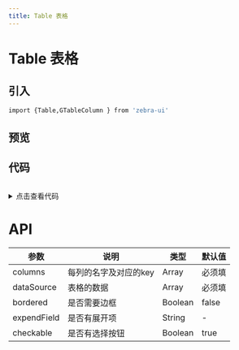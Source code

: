 ```yaml
---
title: Table 表格
---
```

# Table 表格

## 引入 
```bash
import {Table,GTableColumn } from 'zebra-ui'
```

## 预览
<ClientOnly>
  <table-demo></table-demo>
</ClientOnly>

## 代码
<details style="margin-top: 32px;">
 <summary style=" outline: none">点击查看代码</summary> 

```vue
<!-- 固定表头 -->
<g-table  
  :columns="columns"
  :data-source="dataSource"
  bordered
  :selected-items.sync="selected"
  :order-by.sync="orderBy"
  @update:orderBy="x"
  :loading="loading"
  :height="400"
  checkable
  >
</g-table>

<!-- 可折叠 -->
<g-table  
  :columns="columns"
  :data-source="dataSource"
  :selected-items.sync="selected"
  expend-field="description"
  >
</g-table>
```
</details>

# API

<table>
    <thead>
      <th>参数</th>
      <th>说明</th>
      <th>类型</th>
      <th>默认值</th>
    </thead>
    <tbody>
        <tr>
        <td>columns</td>
        <td> 每列的名字及对应的key</td>
        <td>Array</td>
        <td>必须填</td>
      </tr>
      <tr>
        <td>dataSource</td>
        <td>表格的数据</td>
        <td>Array</td>
        <td>必须填</td>
      </tr>
      <tr>
        <td>bordered</td>
        <td>是否需要边框</td>
        <td>Boolean</td>
        <td>false</td>
      </tr>
       <tr>
        <td>expendField</td>
        <td>是否有展开项</td>
        <td>String</td>
        <td>-</td>
      </tr>
        <tr>
        <td>checkable</td>
        <td>是否有选择按钮</td>
        <td>	Boolean</td>
        <td>true</td>
      </tr>
    </tbody>
    </table>
    



